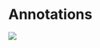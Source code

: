 # Annotations
![](update_annotations.drawio)

<script>
import diff from 'src/external/diff-match-patch.js';
const dmp = new diff.diff_match_patch();
import Annotations from 'src/client/annotations.js'

(async() => {

  var versions = [
  
    {version: "c1", content: "Hello" },
    {version: "c2", content: "Hello World" },
    {version: "c3", content: "Hallo Welt" },
    {version: "c4", content: "In the beginning: Hallo Welt" },
    {version: "c5", content: "Beginning: Hallo Welt" }
  ]



  let last = ""
  for(let ea of versions) {
    if (!ea) continue;
    ea.diff = dmp.diff_main(last, ea.content);
    last = ea.content
  }
  
  let annotations = new Annotations()
  
  // additions per version
  for(let version of versions) {
    annotations = annotations.clone()
    let pos = 0
    let new_annotations = new Annotations()
    for(let change of version.diff) {
      if (change[0] == 0)  {
        // nothing changed
        pos += change[1].length
      } else if (change[0] == 1) {
        // addition 
        let l = change[1].length
        let newpos = pos + l        
        new_annotations.add({
          type: "add", 
          from: pos, to: newpos, 
          content: change[1],
          version: version.version 
        })

        pos = newpos
      } else if (change[0] ==  -1){
        // deletion
        let l = change[1].length
        let newpos = pos + l   
        new_annotations.add({
          type: "del", 
          from: pos, to: pos, 
          content: change[1],
          version: version.version 
        })
        
      }
    }
    annotations.applyDiff(version.diff)
    annotations.addAll(new_annotations)
    version.annotations = annotations
    version.new_annotations = new_annotations
  }
  

  function printAnnotated(text, annotations) {
    
    var spans = text.split("").map((ea,pos) => 
      <span>{ea}</span>) // #Hardcore
    // style={pos % 2 == 0 ? "color:red" : "color:blue"}
    for(let annotation of annotations) {
      for(var i=annotation.from; i < annotation.to; i++ ) {
        if (annotation.type == "add") {
          var span = spans[i]
          if (span) span.classList.add("add")
        }
      }
      if (annotation.type == "del") {
        let span =spans[annotation.from]
        if (span) span.insertBefore(<span class="del">{annotation.content}</span>, span.childNodes[0])
      }
    }
    
    var span = <span>{...spans}</span>
    return span
  }
  var style = document.createElement("style")
  style.textContent = `
    span {
      font-size: 14pt;
      font-family: Courier;
      font-weight: bold;
    }
    .add {
      color: green;
    }
    .del {
      color: red;
      text-decoration: line-through;
    }

  `

  return <div>{style}
    <h3>New Annotations</h3>
    <ul>{...versions.map(ea => <li>
      <a click={() => lively.openInspector(ea)}>{ea.version}:</a> {printAnnotated(ea.content, ea.new_annotations)}
      </li>)}
    </ul>
    <h3>All Annotations</h3>
    <ul>{...versions.map(ea => <li>
      <a click={() => lively.openInspector(ea)}>{ea.version}:</a> {printAnnotated(ea.content, ea.annotations)}
      </li>)}
    </ul>
    </div>
})()
</script>


